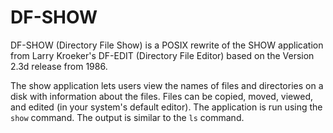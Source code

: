 DF-SHOW
=======

DF-SHOW (Directory File Show) is a POSIX rewrite of the SHOW application from Larry Kroeker's DF-EDIT (Directory File Editor) based on the Version 2.3d release from 1986.

The show application lets users view the names of files and directories on a disk with information about the files. Files can be copied, moved, viewed, and edited (in your system's default editor). The application is run using the `show` command. The output is similar to the `ls` command.
